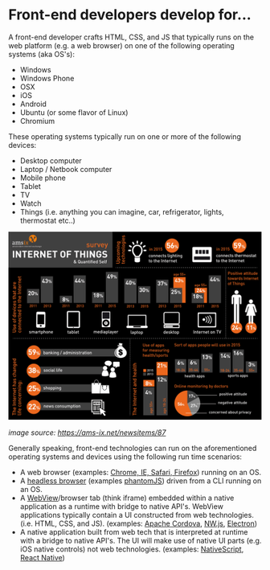 # Front-end developers develop for...

A front-end developer crafts HTML, CSS, and JS that typically runs on the web platform 
(e.g. a web browser) on one of the following operating systems (aka OS's):

* Windows
* Windows Phone
* OSX
* iOS
* Android
* Ubuntu (or some flavor of Linux)
* Chromium

These operating systems typically run on one or more of the following devices:

* Desktop computer
* Laptop / Netbook computer
* Mobile phone
* Tablet
* TV
* Watch
* Things (i.e. anything you can imagine, car, refrigerator, lights, thermostat etc..)

![](../images/fd-devs-for.jpeg "https://ams-ix.net/newsitems/87")

<cite>image source: <a href="https://ams-ix.net/newsitems/87">https://ams-ix.net/newsitems/87</a></cite>

Generally speaking, front-end technologies can run on the aforementioned operating systems and devices using the following run time scenarios:

* A web browser (examples: [Chrome, IE, Safari, Firefox](http://outdatedbrowser.com/en)) running on an OS.
* A [headless browser](https://en.wikipedia.org/wiki/Headless_browser) (examples [phantomJS](http://phantomjs.org/)) driven from a CLI running on an OS.
* A [WebView](http://wiki.awesomium.com/general-use/introduction-to-web-views.html)/browser tab (think iframe) embedded within a native application as a runtime with bridge to native API's. WebView applications typically contain a UI constructed from web technologies. (i.e. HTML, CSS, and JS). (examples: [Apache Cordova](https://cordova.apache.org/), [NW.js](http://nwjs.io/), [Electron](http://electron.atom.io/))
* A native application built from web tech that is interpreted at runtime with a bridge to native API's. The UI will make use of native UI parts (e.g. iOS native controls) not web technologies. (examples: [NativeScript](https://www.nativescript.org/), [React Native](https://facebook.github.io/react-native/))


 






